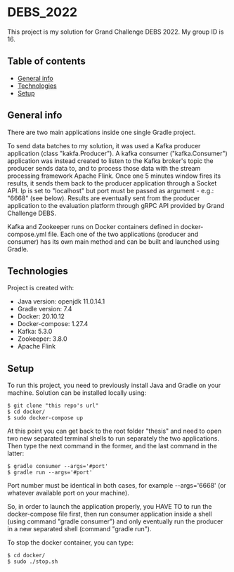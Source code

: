 # DEBS_2022
This project is my solution for Grand Challenge DEBS 2022. My group ID is 16. 

## Table of contents
* [General info](#general-info)
* [Technologies](#technologies)
* [Setup](#setup)

## General info

There are two main applications inside one single Gradle project. 

To send data batches to my solution, it was used a Kafka producer application (class "kakfa.Producer"). A kafka consumer ("kafka.Consumer") application was instead created to listen to the Kafka broker's topic the producer sends data to, and to process those data with the stream processing framework Apache Flink. 
Once one 5 minutes window fires its results, it sends them back to the producer application through a Socket API. Ip is set to "localhost" but port must be passed as argument - e.g.: "6668" (see below). 
Results are eventually sent from the producer application to the evaluation platform through gRPC API provided by Grand Challenge DEBS. 

Kafka and Zookeeper runs on Docker containers defined in docker-compose.yml file. Each one of the two applications (producer and consumer) has its own main method and can be built and launched using Gradle. 
	
## Technologies
Project is created with:
* Java version: openjdk 11.0.14.1
* Gradle version: 7.4
* Docker: 20.10.12
* Docker-compose: 1.27.4
* Kafka: 5.3.0
* Zookeeper: 3.8.0
* Apache Flink 
	
## Setup
To run this project, you need to previously install Java and Gradle on your machine. 
Solution can be installed locally using:

```
$ git clone "this repo's url"
$ cd docker/
$ sudo docker-compose up
```
At this point you can get back to the root folder "thesis" and need to open two new separated terminal shells to run separately the two applications. Then type the next command in the former, and the last command in the latter: 
```
$ gradle consumer --args='#port'
$ gradle run --args='#port'
```
Port number must be identical in both cases, for example --args='6668' (or whatever available port on your machine). 

So, in order to launch the application properly, you HAVE TO to run the docker-compose file first, then run consumer application inside a shell (using command "gradle consumer") and only eventually run the producer in a new separated shell (command "gradle run"). 

To stop the docker container, you can type:
```
$ cd docker/
$ sudo ./stop.sh
```
